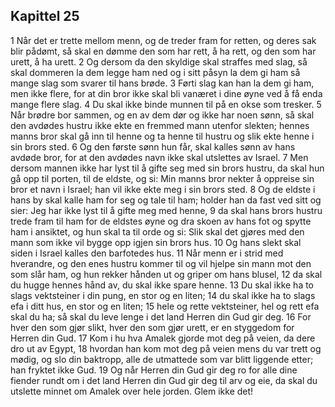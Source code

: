 ## Kapittel 25

1 Når det er trette mellom menn, og de treder fram for retten, og deres sak blir pådømt, så skal en dømme den som har rett, å ha rett, og den som har urett, å ha urett.
2 Og dersom da den skyldige skal straffes med slag, så skal dommeren la dem legge ham ned og i sitt påsyn la dem gi ham så mange slag som svarer til hans brøde.
3 Førti slag kan han la dem gi ham, men ikke flere, for at din bror ikke skal bli vanæret i dine øyne ved å få enda mange flere slag.
4 Du skal ikke binde munnen til på en okse som tresker.
5 Når brødre bor sammen, og en av dem dør og ikke har noen sønn, så skal den avdødes hustru ikke ekte en fremmed mann utenfor slekten; hennes manns bror skal gå inn til henne og ta henne til hustru og slik ekte henne i sin brors sted.
6 Og den første sønn hun får, skal kalles sønn av hans avdøde bror, for at den avdødes navn ikke skal utslettes av Israel.
7 Men dersom mannen ikke har lyst til å gifte seg med sin brors hustru, da skal hun gå opp til porten, til de eldste, og si: Min manns bror nekter å oppreise sin bror et navn i Israel; han vil ikke ekte meg i sin brors sted.
8 Og de eldste i hans by skal kalle ham for seg og tale til ham; holder han da fast ved sitt og sier: Jeg har ikke lyst til å gifte meg med henne,
9 da skal hans brors hustru trede fram til ham for de eldstes øyne og dra skoen av hans fot og spytte ham i ansiktet, og hun skal ta til orde og si: Slik skal det gjøres med den mann som ikke vil bygge opp igjen sin brors hus.
10 Og hans slekt skal siden i Israel kalles den barfotedes hus.
11 Når menn er i strid med hverandre, og den enes hustru kommer til og vil hjelpe sin mann mot den som slår ham, og hun rekker hånden ut og griper om hans blusel,
12 da skal du hugge hennes hånd av, du skal ikke spare henne.
13 Du skal ikke ha to slags vektsteiner i din pung, en stor og en liten;
14 du skal ikke ha to slags efa i ditt hus, en stor og en liten;
15 hele og rette vektsteiner, hel og rett efa skal du ha; så skal du leve lenge i det land Herren din Gud gir deg.
16 For hver den som gjør slikt, hver den som gjør urett, er en styggedom for Herren din Gud.
17 Kom i hu hva Amalek gjorde mot deg på veien, da dere dro ut av Egypt,
18 hvordan han kom mot deg på veien mens du var trett og mødig, og slo din baktropp, alle de utmattede som var blitt liggende etter; han fryktet ikke Gud.
19 Og når Herren din Gud gir deg ro for alle dine fiender rundt om i det land Herren din Gud gir deg til arv og eie, da skal du utslette minnet om Amalek over hele jorden. Glem ikke det!
